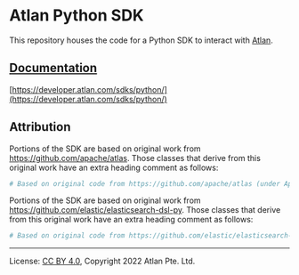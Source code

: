 <!-- SPDX-License-Identifier: CC-BY-4.0 -->
<!-- Copyright 2022 Atlan Pte. Ltd. -->
# Atlan Python SDK

This repository houses the code for a Python SDK to interact with [Atlan](https://atlan.com).

## [Documentation](https://developer.atlan.com/sdks/python/)

[https://developer.atlan.com/sdks/python/](https://developer.atlan.com/sdks/python/)

## Attribution

Portions of the SDK are based on original work from https://github.com/apache/atlas. Those classes that derive from this original work have an extra heading comment as follows:

```python
# Based on original code from https://github.com/apache/atlas (under Apache-2.0 license)
```

Portions of the SDK are based on original work from https://github.com/elastic/elasticsearch-dsl-py. Those classes that derive from this original work have an extra heading comment as follows:

```python
# Based on original code from https://github.com/elastic/elasticsearch-dsl-py.git (under Apache-2.0 license)
```
----
License: [CC BY 4.0](https://creativecommons.org/licenses/by/4.0/),
Copyright 2022 Atlan Pte. Ltd.
